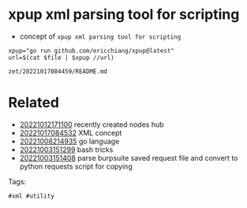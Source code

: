 # xpup xml parsing tool for scripting

- concept of `xpup xml parsing tool for scripting`

```
xpup="go run github.com/ericchiang/xpup@latest"
url=$(cat $file | $xpup //url)
```

` zet/20221017084459/README.md `

# Related

- [20221012171100](/zet/20221012171100/README.md) recently created nodes hub
- [20221017084532](/zet/20221017084532/README.md) XML concept
- [20221008214935](/zet/20221008214935/README.md) go language
- [20221003151299](/zet/20221003151299/README.md) bash tricks
- [20221003151408](/zet/20221003151408/README.md) parse burpsuite saved request file and convert to python requests script for copying

Tags:

    #xml #utility

